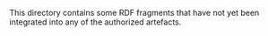 This directory contains some RDF fragments that have not yet been integrated into any of the authorized artefacts. 